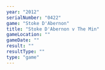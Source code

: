 ```yaml
---
year: "2012"
serialNumber: "0422" 
game: "Stoke D'Abernon"
title: "Stoke D'Abernon v The Min"
gameLocation: ""
gameDate: ""
result: ""
resultType: ""
type: "game"
---
```


